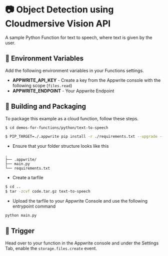 # 📷 Object Detection using Cloudmersive Vision API
A sample Python Function for text to speech, where text is given by the user. 

## 📝 Environment Variables
Add the following environment variables in your Functions settings.

* **APPWRITE_API_KEY** - Create a key from the Appwrite console with the following scope (`files.read`)
* **APPWRITE_ENDPOINT** - Your Appwrite Endpoint


## 🚀 Building and Packaging

To package this example as a cloud function, follow these steps.

```bash
$ cd demos-for-functions/python/text-to-speech

$ PIP_TARGET=./.appwrite pip install -r ./requirements.txt --upgrade --ignore-installed
```

* Ensure that your folder structure looks like this 
```
.
├── .appwrite/
├── main.py
└── requirements.txt
```

* Create a tarfile

```bash
$ cd ..
$ tar -zcvf code.tar.gz text-to-speech
```

* Upload the tarfile to your Appwrite Console and use the following entrypoint command

```bash
python main.py
```

## 🎯 Trigger

Head over to your function in the Appwrite console and under the Settings Tab, enable the `storage.files.create` event.